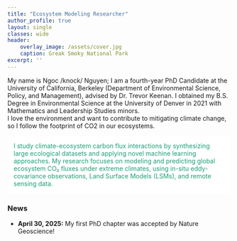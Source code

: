 ```yaml
---
title: "Ecosystem Modeling Researcher"
author_profile: true
layout: single
classes: wide
header:
    overlay_image: /assets/cover.jpg
    caption: Greak Smoky National Park
excerpt: ''
---
```


My name is Ngoc /knock/ Nguyen; I am a fourth-year PhD Candidate at the University of California, Berkeley (Department of Environmental Science, Policy, and Management), advised by Dr. Trevor Keenan.
I  obtained my B.S. Degree in Environmental Science at the University of Denver in 2021 with Mathematics and Leadership Studies minors.  
I love the environment and want to contribute to mitigating climate change, so I follow the footprint of CO2 in our ecosystems.

<div style="background-color: #ffffff; color: #1b9e77; padding: 14px;">
  I study climate-ecosystem carbon flux interactions by synthesizing large ecological datasets
  and applying novel machine learning approaches. My research focuses on modeling and
  predicting global ecosystem CO₂ fluxes under extreme climates, using in-situ eddy-covariance
  observations, Land Surface Models (LSMs), and remote sensing data.
</div>

### News
* **April 30, 2025:** My first PhD chapter was accepted by Nature Geoscience! 
